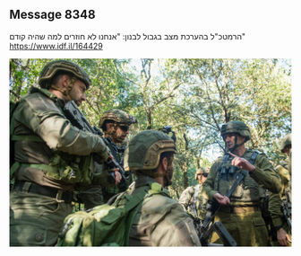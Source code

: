 ## Message 8348

הרמטכ"ל בהערכת מצב בגבול לבנון:
"אנחנו לא חוזרים למה שהיה קודם"
https://www.idf.il/164429

![Photo](./8348/8348_photo.jpg)
